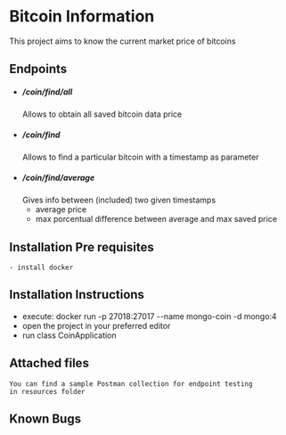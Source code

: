 # Bitcoin Information

This project aims to know the current market price of bitcoins

## Endpoints

- ##### /coin/find/all
    Allows to obtain all saved bitcoin data price  
- ##### /coin/find
    Allows to find a particular bitcoin with a timestamp as parameter
- ##### /coin/find/average
    Gives info between (included) two given timestamps
    - average price
    - max porcentual difference between average and max saved price

## Installation Pre requisites
    - install docker

## Installation Instructions
   - execute: docker run -p 27018:27017 --name mongo-coin -d mongo:4
   - open the project in your preferred editor
   - run class CoinApplication 

## Attached files
    You can find a sample Postman collection for endpoint testing
    in resources folder

## Known Bugs
